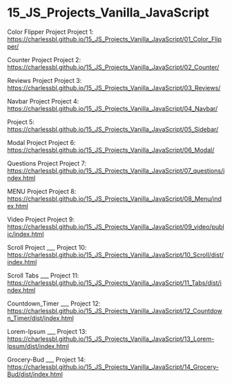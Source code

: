 # 15_JS_Projects_Vanilla_JavaScript

Color Flipper Project
Project 1: https://charlessbl.github.io/15_JS_Projects_Vanilla_JavaScript/01_Color_Flipper/

Counter Project
Project 2: https://charlessbl.github.io/15_JS_Projects_Vanilla_JavaScript/02_Counter/

Reviews Project
Project 3: https://charlessbl.github.io/15_JS_Projects_Vanilla_JavaScript/03_Reviews/

Navbar Project
Project 4: https://charlessbl.github.io/15_JS_Projects_Vanilla_JavaScript/04_Navbar/

Project 5: https://charlessbl.github.io/15_JS_Projects_Vanilla_JavaScript/05_Sidebar/

Modal Project
Project 6: https://charlessbl.github.io/15_JS_Projects_Vanilla_JavaScript/06_Modal/

Questions Project
Project 7: https://charlessbl.github.io/15_JS_Projects_Vanilla_JavaScript/07_questions/index.html

MENU Project
Project 8: https://charlessbl.github.io/15_JS_Projects_Vanilla_JavaScript/08_Menu/index.html

Video Project
Project 9: https://charlessbl.github.io/15_JS_Projects_Vanilla_JavaScript/09_video/public/index.html

Scroll Project ___
Project 10: https://charlessbl.github.io/15_JS_Projects_Vanilla_JavaScript/10_Scroll/dist/index.html

Scroll Tabs ___
Project 11: https://charlessbl.github.io/15_JS_Projects_Vanilla_JavaScript/11_Tabs/dist/index.html

Countdown_Timer ___
Project 12: https://charlessbl.github.io/15_JS_Projects_Vanilla_JavaScript/12_Countdown_Timer/dist/index.html

Lorem-Ipsum ___
Project 13: https://charlessbl.github.io/15_JS_Projects_Vanilla_JavaScript/13_Lorem-Ipsum/dist/index.html

Grocery-Bud ___
Project 14: https://charlessbl.github.io/15_JS_Projects_Vanilla_JavaScript/14_Grocery-Bud/dist/index.html

